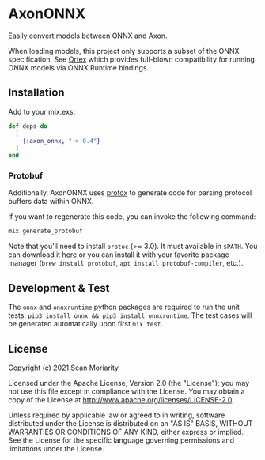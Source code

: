 # AxonONNX

Easily convert models between ONNX and Axon.

When loading models, this project only supports a subset of the ONNX specification. See [Ortex](https://github.com/elixir-nx/ortex) which provides full-blown compatibility for running ONNX models via ONNX Runtime bindings.

## Installation

Add to your mix.exs:

```elixir
def deps do
  [
    {:axon_onnx, "~> 0.4"}
  ]
end
```

### Protobuf

Additionally, AxonONNX uses [protox](https://github.com/ahamez/protox) to generate code for
parsing protocol buffers data within ONNX.

If you want to regenerate this code, you can invoke the following command:

```sh
mix generate_protobuf
```

Note that you'll need to install `protoc` (>= 3.0). It must available in `$PATH`. You can download it
[here](https://github.com/google/protobuf) or you can install it with your favorite package manager
(`brew install protobuf`, `apt install protobuf-compiler`, etc.).

## Development & Test

The `onnx` and `onnxruntime` python packages are required to run the unit tests: `pip3 install onnx && pip3 install onnxruntime`. The test cases
will be generated automatically upon first `mix test`.

## License

Copyright (c) 2021 Sean Moriarity

Licensed under the Apache License, Version 2.0 (the "License"); you may not use this file except in compliance with the License. You may obtain a copy of the License at http://www.apache.org/licenses/LICENSE-2.0

Unless required by applicable law or agreed to in writing, software distributed under the License is distributed on an "AS IS" BASIS, WITHOUT WARRANTIES OR CONDITIONS OF ANY KIND, either express or implied. See the License for the specific language governing permissions and limitations under the License.
